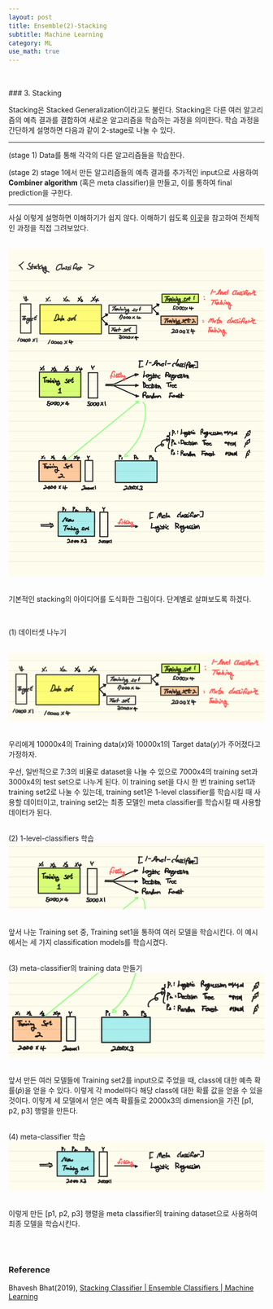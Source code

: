 ```yaml
---
layout: post
title: Ensemble(2)-Stacking
subtitle: Machine Learning
category: ML
use_math: true
---
```



<br>
<br>
### 3. Stacking

Stacking은 Stacked Generalization이라고도 불린다. Stacking은 다른 여러 알고리즘의 예측 결과를 결합하여 새로운 알고리즘을 학습하는 과정을 의미한다. 학습 과정을 간단하게 설명하면 다음과 같이 2-stage로 나눌 수 있다.

---

(stage 1) Data를 통해 각각의 다른 알고리즘들을 학습한다.

(stage 2) stage 1에서 만든 알고리즘들의 예측 결과를 추가적인 input으로 사용하여 __Combiner algorithm__ (혹은 meta classifier)을 만들고, 이를 통하여 final prediction을 구한다.

---

사실 이렇게 설명하면 이해하기가 쉽지 않다. 이해하기 쉽도록 [이곳](https://youtu.be/DCrcoh7cMHU)을 참고하여 전체적인 과정을 직접 그려보았다.

<br>

<center><img src = '/post_img/191120/image1.png'/></center>

<br>

기본적인 stacking의 아이디어를 도식화한 그림이다. 단계별로 살펴보도록 하겠다.

<br>

(1) 데이터셋 나누기

<br>

<center><img src = '/post_img/191120/image2.png'/></center>

<br>

우리에게 10000x4의 Training data($x$)와 10000x1의 Target data($y$)가 주어졌다고 가정하자.

우선, 일반적으로 7:3의 비율로 dataset을 나눌 수 있으로 7000x4의 training set과 3000x4의 test set으로 나누게 된다. 이 training set을 다시 한 번 training set1과 training set2로 나눌 수 있는데, training set1은 1-level classifier를 학습시킬 때 사용할 데이터이고, training set2는 최종 모델인 meta classifier를 학습시킬 때 사용할 데이터가 된다.

<br>
(2) 1-level-classifiers 학습

<br>

<center><img src = '/post_img/191120/image3.png'/></center>

<br>

앞서 나눈 Training set 중, Training set1을 통하여 여러 모델을 학습시킨다. 이 예시에서는 세 가지 classification models를 학습시켰다.


<br>
(3) meta-classifier의 training data 만들기

<br>

<center><img src = '/post_img/191120/image4.png'/></center>

<br>

앞서 만든 여러 모델들에 Training set2를 input으로 주었을 때, class에 대한 예측 확률($\hat p$)을 얻을 수 있다. 이렇게 각 model마다 해당 class에 대한 확률 값을 얻을 수 있을 것이다. 이렇게 세 모델에서 얻은 예측 확률들로 2000x3의 dimension을 가진 [p1, p2, p3] 행렬을 만든다.


<br>
(4) meta-classifier 학습

<br>

<center><img src = '/post_img/191120/image5.png'/></center>

<br>

이렇게 만든 [p1, p2, p3] 행렬을 meta classifier의 training dataset으로 사용하여 최종 모델을 학습시킨다.


<br>
<br>

### Reference
Bhavesh Bhat(2019), [Stacking Classifier | Ensemble Classifiers | Machine Learning](https://www.youtube.com/watch?v=sBrQnqwMpvA)

<br>
<br>
